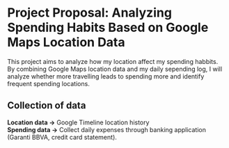 # Project Proposal: Analyzing Spending Habits Based on Google Maps Location Data
This project aims to analyze how my location affect my spending habbits. By combining Google Maps location data and my daily sepending log, I will analyze whether more travelling leads to spending more and identify frequent spending locations.

## Collection of data
**Location data ->** Google Timeline location history\
**Spending data ->** Collect daily expenses through banking application (Garanti BBVA, credit card statement).

